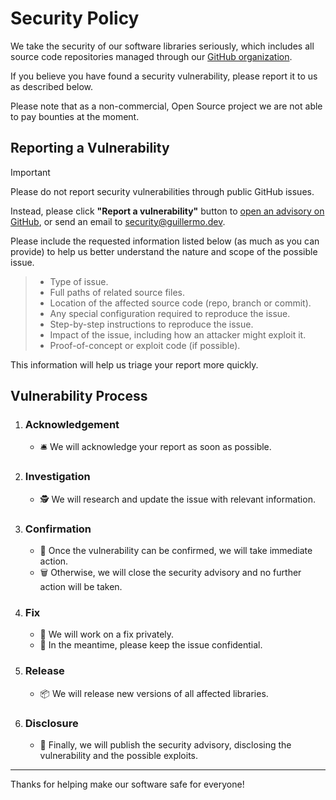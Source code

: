 # Security Policy

We take the security of our software libraries seriously, which includes all source code repositories managed through our [GitHub organization](https://github.com/LeakyAbstractions/).

If you believe you have found a security vulnerability, please report it to us as described below.

Please note that as a non-commercial, Open Source project we are not able to pay bounties at the moment.


## Reporting a Vulnerability

> [!IMPORTANT]
>
> Please do not report security vulnerabilities through public GitHub issues.

Instead, please click **"Report a vulnerability"** button to [open an advisory on GitHub](https://github.com/LeakyAbstractions/.github/security/advisories/new), or send an email to [security@guillermo.dev](mailto:security@guillermo.dev).

Please include the requested information listed below (as much as you can provide) to help us better understand the nature and scope of the possible issue.

> - Type of issue.
> - Full paths of related source files.
> - Location of the affected source code (repo, branch or commit).
> - Any special configuration required to reproduce the issue.
> - Step-by-step instructions to reproduce the issue.
> - Impact of the issue, including how an attacker might exploit it.
> - Proof-of-concept or exploit code (if possible).

This information will help us triage your report more quickly.


## Vulnerability Process

1. ### Acknowledgement
   - :bellhop_bell: We will acknowledge your report as soon as possible.
2. ### Investigation
   - :detective: We will research and update the issue with relevant information.
3. ### Confirmation
   - :bug: Once the vulnerability can be confirmed, we will take immediate action.
   - :wastebasket: Otherwise, we will close the security advisory and no further action will be taken.
4. ### Fix
   - :construction: We will work on a fix privately.
   - :shushing_face: In the meantime, please keep the issue confidential.
5. ### Release
   - :package: We will release new versions of all affected libraries.
6. ### Disclosure
   - :loudspeaker: Finally, we will publish the security advisory, disclosing the vulnerability and the possible exploits.

---

Thanks for helping make our software safe for everyone!
